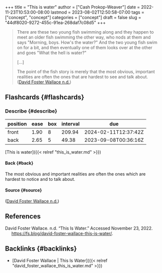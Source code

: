 +++
title = "This is water"
author = ["Cash Prokop-Weaver"]
date = 2022-11-23T10:53:00-08:00
lastmod = 2023-08-02T12:50:58-07:00
tags = ["concept", "concept"]
categories = ["concept"]
draft = false
slug = "44df8020-9272-455c-91ea-268daf7c08d5"
+++

> There are these two young fish swimming along and they happen to meet an older fish swimming the other way, who nods at them and says "Morning, boys. How's the water?" And the two young fish swim on for a bit, and then eventually one of them looks over at the other and goes "What the hell is water?"
>
> [...]
>
> The point of the fish story is merely that the most obvious, important realities are often the ones that are hardest to see and talk about.
> (<a href="#citeproc_bib_item_1">David Foster Wallace n.d.</a>)


## Flashcards {#flashcards}


### Describe {#describe}

| position | ease | box | interval | due                  |
|----------|------|-----|----------|----------------------|
| front    | 1.90 | 8   | 209.94   | 2024-02-11T12:37:42Z |
| back     | 2.65 | 5   | 49.38    | 2023-09-08T00:36:16Z |

[This is water]({{< relref "this_is_water.md" >}})


#### Back {#back}

The most obvious and important realities are often the ones which are hardest to notice and to talk about.


#### Source {#source}

(<a href="#citeproc_bib_item_1">David Foster Wallace n.d.</a>)

## References

<style>.csl-entry{text-indent: -1.5em; margin-left: 1.5em;}</style><div class="csl-bib-body">
  <div class="csl-entry"><a id="citeproc_bib_item_1"></a>David Foster Wallace. n.d. “This Is Water.” Accessed November 23, 2022. <a href="https://fs.blog/david-foster-wallace-this-is-water/">https://fs.blog/david-foster-wallace-this-is-water/</a>.</div>
</div>


## Backlinks {#backlinks}

-   [David Foster Wallace | This Is Water]({{< relref "david_foster_wallace_this_is_water.md" >}})
